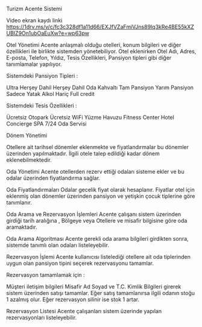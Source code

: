 Turizm Acente Sistemi

Video ekran kaydı linki
https://1drv.ms/v/c/fc3c328df1a11d66/EXJfVZaFmiVJns89Iq3kRe4BE55kXZUBIZ9On1ubOaEuXw?e=wp63pw


Otel Yönetimi
Acente anlaşmalı olduğu otelleri, konum bilgileri ve diğer özellikleri ile birlikte sistemden yönetebiliyor. Otel eklenirken Otel Adı, Adres, E-posta, Telefon, Yıldız, Tesis Özellikleri, Pansiyon tipleri gibi diğer tanımlamalar yapılıyor.

Sistemdeki Pansiyon Tipleri :

Ultra Herşey Dahil
Herşey Dahil
Oda Kahvaltı
Tam Pansiyon
Yarım Pansiyon
Sadece Yatak
Alkol Hariç Full credit

Sistemdeki Tesis Özellikleri :

Ücretsiz Otopark
Ücretsiz WiFi
Yüzme Havuzu
Fitness Center
Hotel Concierge
SPA
7/24 Oda Servisi

Dönem Yönetimi

Otellere ait tarihsel dönemler eklenmekte ve fiyatlandırmalar bu dönemler üzerinden yapılmaktadır. 
İlgili otele talep edildiği kadar dönem eklenebilmektedir.

Oda Yönetimi
Acente otellerden rezerv ettiği odaları sisteme ekler ve bu odalar üzerinden fiyatlandırma sağlar. 

Oda Fiyatlandırmaları
Odalar gecelik fiyat olarak hesaplanır. Fiyatlar otel için eklenmiş olan dönemler üzerinden pansiyon ve yetişkin çocuk tiplerine göre tanımlanır.

Oda Arama ve Rezervasyon İşlemleri
Acente çalışanı sistem üzerinden girdiği tarih aralığına , Bölgeye veya Otellere ve misafir bilgisine göre oda aramaktadır.

Oda Arama Algoritması
Acente gerekli oda arama bilgileri girdikten sonra, sistemde tanımlı olan odaları listeleyebilir.

Rezervasyon İşlemi
Acente kullanıcısı listelediği otellere ait oda tiplerinden uygun olan pansiyon tipini seçerek rezervasyonu tamamlar.

Rezervasyon tamamlamak için :

Müşteri iletişim bilgileri
Misafir Ad Soyad ve T.C. Kimlik Bilgileri
girerek sistem üzerinden satışı tamamlar. Eğer satış tamamlanırsa ilgili odanın stoğu 1 azalmış olur. Eğer rezervasyon silinir ise stok 1 artar.

Rezervasyon Listesi
Acente çalışanları sistem üzerinde yapılan rezervasyonları listeleyebilir.
